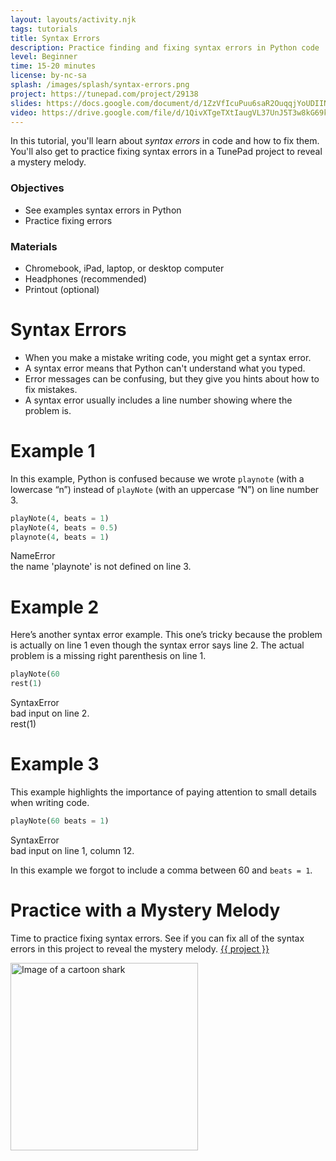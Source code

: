 ```yaml
---
layout: layouts/activity.njk
tags: tutorials
title: Syntax Errors
description: Practice finding and fixing syntax errors in Python code
level: Beginner
time: 15-20 minutes
license: by-nc-sa
splash: /images/splash/syntax-errors.png
project: https://tunepad.com/project/29138
slides: https://docs.google.com/document/d/1ZzVfIcuPuu6saR2OuqqjYoUDIINumzLxvzfu2Anf13M/edit?usp=sharing
video: https://drive.google.com/file/d/1QivXTgeTXtIaugVL37UnJ5T3w8kG69kH/view
---
```

In this tutorial, you'll learn about *syntax errors* in code and how to fix them.
You'll also get to practice fixing syntax errors in a TunePad project to reveal a mystery melody.

### Objectives
* See examples syntax errors in Python
* Practice fixing errors

### Materials
* Chromebook, iPad, laptop, or desktop computer
* Headphones (recommended)
* Printout (optional)

# Syntax Errors
* When you make a mistake writing code, you might get a syntax error. 
* A syntax error means that Python can't understand what you typed.
* Error messages can be confusing, but they give you hints about how to fix mistakes. 
* A syntax error usually includes a line number showing where the problem is. 

# Example 1
In this example, Python is confused because we wrote `playnote` (with a lowercase “n”) instead of `playNote` (with an uppercase “N”) on line number 3.

```python
playNote(4, beats = 1)
playNote(4, beats = 0.5)
playnote(4, beats = 1)
```
<div class="error-message">
    <div class="error-name">
        <i class="fas fa-exclamation-circle"></i>NameError
    </div>
    <div class="error-description">the name 'playnote' is not defined on line 3.</div>
</div>

# Example 2
Here’s another syntax error example. This one’s tricky because the problem is actually on line 1 even though the syntax error says line 2. The actual problem is a missing right parenthesis on line 1.

```python
playNote(60
rest(1)
```

<div class="error-message">
    <div class="error-name">
        <i class="fas fa-exclamation-circle"></i>SyntaxError
    </div>
    <div class="error-description">bad input on line 2.<br>rest(1)</div>
</div>

# Example 3
This example highlights the importance of paying attention to small details when writing code.

```python
playNote(60 beats = 1)
```

<div class="error-message">
    <div class="error-name">
        <i class="fas fa-exclamation-circle"></i>SyntaxError
    </div>
    <div class="error-description">bad input on line 1, column 12.</div>
</div>

In this example we forgot to include a comma between 60 and `beats = 1`.

# Practice with a Mystery Melody
Time to practice fixing syntax errors.
See if you can fix all of the syntax errors in this project to reveal the mystery melody.
[{{ project }}]({{project}})

<a href="{{ project }}" target="_blank">
<img src="/images/mystery-melody-1.png" alt="Image of a cartoon shark" width="300px"></a>


